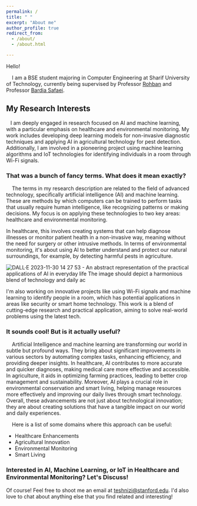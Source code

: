 ```yaml
---
permalink: /
title: " "
excerpt: "About me"
author_profile: true
redirect_from: 
  - /about/
  - /about.html

---
```



Hello!

    I am a BSE student majoring in Computer Engineering at Sharif University of Technology, currently being supervised by Professor [Rohban](http://sharif.ir/~rohban/) and Professor [Bardia Safaei](https://sharif.edu/~bardiasafaei/).

<h2>My Research Interests</h2>
 
   I am deeply engaged in research focused on AI and machine learning, with a particular emphasis on healthcare and environmental monitoring. My work includes developing deep learning models for non-invasive diagnostic techniques and applying AI in agricultural technology for pest detection. Additionally, I am involved in a pioneering project using machine learning algorithms and IoT technologies for identifying individuals in a room through Wi-Fi signals.

<h3> That was a bunch of fancy terms. What does it mean exactly? </h3>

    The terms in my research description are related to the field of advanced technology, specifically artificial intelligence (AI) and machine learning. These are methods by which computers can be trained to perform tasks that usually require human intelligence, like recognizing patterns or making decisions. My focus is on applying these technologies to two key areas: healthcare and environmental monitoring.

In healthcare, this involves creating systems that can help diagnose illnesses or monitor patient health in a non-invasive way, meaning without the need for surgery or other intrusive methods. In terms of environmental monitoring, it's about using AI to better understand and protect our natural surroundings, for example, by detecting harmful pests in agriculture.

![DALL·E 2023-11-30 14 27 53 - An abstract representation of the practical applications of AI in everyday life  The image should depict a harmonious blend of technology and daily ac](https://github.com/teshnizi2/teshnizi2.github.io/assets/59166955/dfd25198-7943-4f0b-beca-f0fde6f1f12a)

I'm also working on innovative projects like using Wi-Fi signals and machine learning to identify people in a room, which has potential applications in areas like security or smart home technology. This work is a blend of cutting-edge research and practical application, aiming to solve real-world problems using the latest tech.

<h3>It sounds cool! But is it actually useful?</h3>

    Artificial Intelligence and machine learning are transforming our world in subtle but profound ways. They bring about significant improvements in various sectors by automating complex tasks, enhancing efficiency, and providing deeper insights. In healthcare, AI contributes to more accurate and quicker diagnoses, making medical care more effective and accessible. In agriculture, it aids in optimizing farming practices, leading to better crop management and sustainability. Moreover, AI plays a crucial role in environmental conservation and smart living, helping manage resources more effectively and improving our daily lives through smart technology. Overall, these advancements are not just about technological innovation; they are about creating solutions that have a tangible impact on our world and daily experiences.

    Here is a list of some domains where this approach can be useful:
* Healthcare Enhancements
* Agricultural Innovation
* Environmental Monitoring
* Smart Living
    

<h3>Interested in AI, Machine Learning, or IoT in Healthcare and Environmental Monitoring? Let's Discuss!</h3>

  Of course! Feel free to shoot me an email at [teshnizi@stanford.edu](mailto:teshnizi@stanford.edu). I'd also love to chat about anything else that you find related and interesting!



